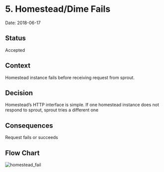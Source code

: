 # 5. Homestead/Dime Fails

Date: 2018-06-17

## Status

Accepted

## Context

Homestead instance fails before receiving request from sprout. 

## Decision

Homestead’s HTTP interface is simple. If one homestead instance does not respond to sprout, sprout tries a different one

## Consequences

Request fails or succeeds

## Flow Chart

![homestead_fail](http://www.projectclearwater.org/wp-content/uploads/2013/10/homestead_fail.png)